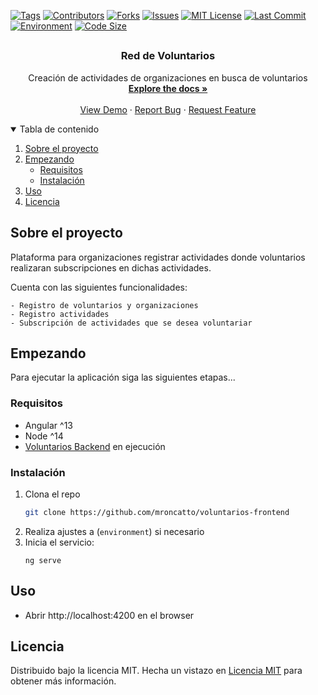   <!-- PROJECT SHIELDS -->
[![Tags][tag-shield]][tag-url]
[![Contributors][contributors-shield]][contributors-url]
[![Forks][forks-shield]][forks-url]
[![Issues][issues-shield]][issues-url]
[![MIT License][license-shield]][license-url]
[![Last Commit][lastcommit-shield]][lastcommit-url]
[![Environment][environment-shield]][environment-url]
[![Code Size][codesize-shield]][codesize-url]

## 

<p align="center">

<h3 align="center">Red de Voluntarios</h3>

  <p align="center">
    Creación de actividades de organizaciones en busca de voluntarios
    <br />
    <a href="https://github.com/mroncatto/voluntarios-frontend"><strong>Explore the docs »</strong></a>
    <br />
    <br />
    <a href="https://voluntarios-frontend.herokuapp.com">View Demo</a>
    ·
    <a href="https://github.com/mroncatto/voluntarios-frontend/issues">Report Bug</a>
    ·
    <a href="https://github.com/mroncatto/voluntarios-frontend/issues">Request Feature</a>
  </p>
</p>

<!-- TABLE OF CONTENTS -->
<details open="open">
  <summary>Tabla de contenido</summary>
  <ol>
    <li>
      <a href="#sobre-el-proyecto">Sobre el proyecto</a>
    </li>
    <li>
      <a href="#empezando">Empezando</a>
      <ul>
        <li><a href="#requisitos">Requisitos</a></li>
        <li><a href="#instalación">Instalación</a></li>
      </ul>
    </li>
    <li><a href="#uso">Uso</a></li>
    <li><a href="#licencia">Licencia</a></li>
  </ol>
</details>

<!-- ABOUT THE PROJECT -->
## Sobre el proyecto
Plataforma para organizaciones registrar actividades donde voluntarios realizaran subscripciones en dichas actividades.

Cuenta con las siguientes funcionalidades:
```
- Registro de voluntarios y organizaciones
- Registro actividades
- Subscripción de actividades que se desea voluntariar
```

<!-- GETTING STARTED -->
## Empezando

Para ejecutar la aplicación siga las siguientes etapas...



### Requisitos

* Angular ^13
* Node ^14
* [Voluntarios Backend](https://github.com/mroncatto/voluntarios-backend) en ejecución

### Instalación

1. Clona el repo
   ```sh
   git clone https://github.com/mroncatto/voluntarios-frontend
    ```
2. Realiza ajustes a (`environment`) si necesario
3. Inicia el servicio:
    ```
    ng serve
    ```

<!-- USAGE EXAMPLES -->
## Uso

- Abrir http://localhost:4200 en el browser

<!-- LICENSE -->
## Licencia

Distribuido bajo la licencia MIT. Hecha un vistazo en [Licencia MIT](https://github.com/mroncatto/voluntarios-frontend/blob/main/LICENSE) para obtener más información.


<!-- MARKDOWN LINKS & IMAGES -->
<!-- https://www.markdownguide.org/basic-syntax/#reference-style-links -->
[contributors-shield]: https://img.shields.io/github/contributors/mroncatto/voluntarios-frontend?style=flat
[contributors-url]: https://github.com/mroncatto/voluntarios-frontend/graphs/contributors
[forks-shield]: https://img.shields.io/github/forks/mroncatto/voluntarios-frontend.svg?style=flat
[forks-url]: https://github.com/mroncatto/voluntarios-frontend/network/members
[tag-shield]: https://img.shields.io/github/v/tag/mroncatto/voluntarios-frontend
[tag-url]: https://github.com/mroncatto/voluntarios-frontend/tags
[issues-shield]: https://img.shields.io/github/issues/mroncatto/voluntarios-frontend.svg?style=flat
[issues-url]: https://github.com/mroncatto/voluntarios-frontend/issues
[license-shield]: https://img.shields.io/github/license/mroncatto/voluntarios-frontend
[license-url]: https://github.com/mroncatto/voluntarios-frontend/blob/main/LICENSE
[lastcommit-shield]: https://img.shields.io/github/last-commit/mroncatto/voluntarios-frontend
[lastcommit-url]: https://github.com/mroncatto/voluntarios-frontend/commits/main
[environment-shield]: https://img.shields.io/github/deployments/mroncatto/voluntarios-frontend/voluntarios-frontend
[environment-url]: https://github.com/mroncatto/voluntarios-frontend
[codesize-shield]: https://img.shields.io/github/languages/code-size/mroncatto/voluntarios-frontend
[codesize-url]: https://github.com/mroncatto/voluntarios-frontend
